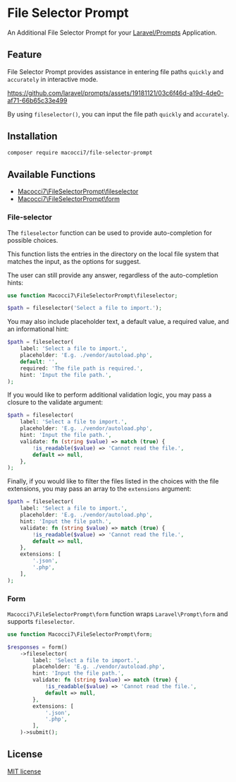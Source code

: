 # File Selector Prompt

An Additional File Selector Prompt for your [Laravel/Prompts](https://github.com/laravel/prompts) Application.

## Feature

File Selector Prompt provides assistance in entering file paths `quickly` and `accurately` in interactive mode.

https://github.com/laravel/prompts/assets/19181121/03c6f46d-a19d-4de0-af71-66b65c33e499

By using `fileselector()`, you can input the file path `quickly` and `accurately`.

## Installation

```bash
composer require macocci7/file-selector-prompt
```

## Available Functions

- [Macocci7\FileSelectorPrompt\fileselector](#fileselector)
- [Macocci7\FileSelectorPrompt\form](#form)

### File-selector

The `fileselector` function can be used to provide auto-completion for possible choices.

This function lists the entries in the directory on the local file system that matches the input, as the options for suggest.

The user can still provide any answer, regardless of the auto-completion hints:

```php
use function Macocci7\FileSelectorPrompt\fileselector;

$path = fileselector('Select a file to import.');
```

You may also include placeholder text, a default value, a required value, and an informational hint:

```php
$path = fileselector(
    label: 'Select a file to import.',
    placeholder: 'E.g. ./vendor/autoload.php',
    default: '',
    required: 'The file path is required.',
    hint: 'Input the file path.',
);
```

 If you would like to perform additional validation logic, you may pass a closure to the validate argument:

```php
$path = fileselector(
    label: 'Select a file to import.',
    placeholder: 'E.g. ./vendor/autoload.php',
    hint: 'Input the file path.',
    validate: fn (string $value) => match (true) {
        !is_readable($value) => 'Cannot read the file.',
        default => null,
    },
);
```

Finally, if you would like to filter the files listed in the choices with the file extensions, you may pass an array to the `extensions` argument:
```php
$path = fileselector(
    label: 'Select a file to import.',
    placeholder: 'E.g. ./vendor/autoload.php',
    hint: 'Input the file path.',
    validate: fn (string $value) => match (true) {
        !is_readable($value) => 'Cannot read the file.',
        default => null,
    },
    extensions: [
        '.json',
        '.php',
    ],
);
```

### Form

`Macocci7\FileSelectorPrompt\form` function wraps `Laravel\Prompt\form` and supports `fileselector`.

```php
use function Macocci7\FileSelectorPrompt\form;

$responses = form()
    ->fileselector(
        label: 'Select a file to import.',
        placeholder: 'E.g. ./vendor/autoload.php',
        hint: 'Input the file path.',
        validate: fn (string $value) => match (true) {
            !is_readable($value) => 'Cannot read the file.',
            default => null,
        },
        extensions: [
            '.json',
            '.php',
        ],
    )->submit();
```

## License

[MIT license](LICENSE.md)
